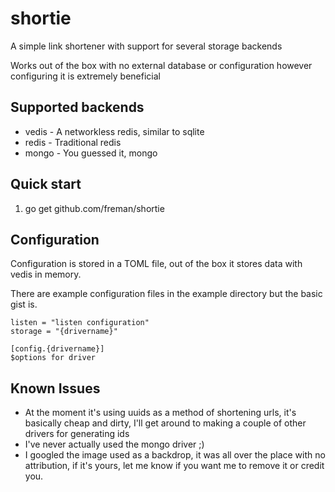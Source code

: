 # shortie

A simple link shortener with support for several storage backends

Works out of the box with no external database or configuration however configuring it is extremely beneficial

## Supported backends

 * vedis - A networkless redis, similar to sqlite
 * redis - Traditional redis
 * mongo - You guessed it, mongo

## Quick start

 1. go get github.com/freman/shortie

## Configuration

Configuration is stored in a TOML file, out of the box it stores data with vedis in memory.

There are example configuration files in the example directory but the basic gist is.

	listen = "listen configuration"
	storage = "{drivername}"

	[config.{drivername}]
	$options for driver

## Known Issues

 * At the moment it's using uuids as a method of shortening urls, it's basically cheap and dirty, I'll get around to making a couple of other drivers for generating ids
 * I've never actually used the mongo driver ;)
 * I googled the image used as a backdrop, it was all over the place with no attribution, if it's yours, let me know if you want me to remove it or credit you.
